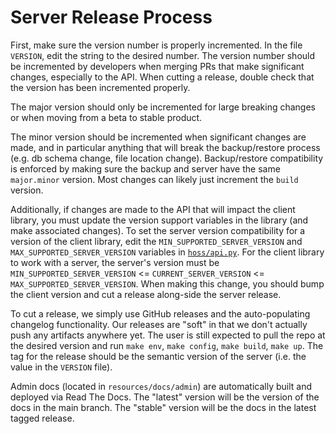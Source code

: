 # Server Release Process

First, make sure the version number is properly incremented. In the file `VERSION`, edit the string to the desired number. The version number should be incremented by developers when merging PRs that make significant changes, especially to the API. When cutting a release, double check that the version has been incremented properly.

The major version should only be incremented for large breaking changes or when moving from a beta to stable product.

The minor version should be incremented when significant changes are made, and in particular anything that will break the backup/restore process (e.g. db schema change, file location change). Backup/restore compatibility is enforced by making sure the backup and server have the same `major.minor` version. Most changes can likely just increment the `build` version. 

Additionally, if changes are made to the API that will impact the client library, you must update the version support variables in the library (and make associated changes). To set the server version compatibility for a version of the client library, edit the `MIN_SUPPORTED_SERVER_VERSION` and `MAX_SUPPORTED_SERVER_VERSION` variables in [`hoss/api.py`](https://github.com/WyssCenter/hoss-client/blob/main/hoss/api.py). For the client library to work with a server, the server's version must be `MIN_SUPPORTED_SERVER_VERSION` <= `CURRENT_SERVER_VERSION` <= `MAX_SUPPORTED_SERVER_VERSION`. When making this change, you should bump the client version and cut a release along-side the server release.

To cut a release, we simply use GitHub releases and the auto-populating changelog functionality. Our releases are "soft" in that we don't actually push any artifacts anywhere yet. The user is still expected to pull the repo at the desired version and run `make env`, `make config`, `make build`, `make up`. The tag for the release should be the semantic version of the server (i.e. the value in the `VERSION` file). 

Admin docs (located in `resources/docs/admin`) are automatically built and deployed via Read The Docs. The "latest" version will be the version of the docs in the main branch. The "stable" version will be the docs in the latest tagged release.
